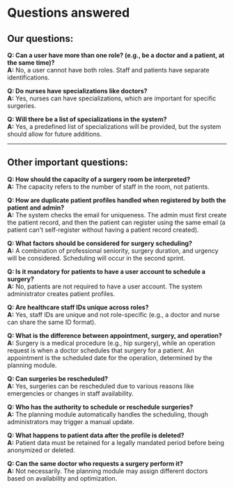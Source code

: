 
# Questions answered

## Our questions:

**Q: Can a user have more than one role? (e.g., be a doctor and a patient, at the same time)?**  
**A:** No, a user cannot have both roles. Staff and patients have separate identifications.

**Q: Do nurses have specializations like doctors?**  
**A:** Yes, nurses can have specializations, which are important for specific surgeries.

**Q: Will there be a list of specializations in the system?**  
**A:** Yes, a predefined list of specializations will be provided, but the system should allow for future additions.

---

## Other important questions:

**Q: How should the capacity of a surgery room be interpreted?**  
**A:** The capacity refers to the number of staff in the room, not patients.

**Q: How are duplicate patient profiles handled when registered by both the patient and admin?**  
**A:** The system checks the email for uniqueness. The admin must first create the patient record, and then the patient can register using the same email (a patient can't self-register without having a patient record created).

**Q: What factors should be considered for surgery scheduling?**  
**A:** A combination of professional seniority, surgery duration, and urgency will be considered. Scheduling will occur in the second sprint.

**Q: Is it mandatory for patients to have a user account to schedule a surgery?**  
**A:** No, patients are not required to have a user account. The system administrator creates patient profiles.

**Q: Are healthcare staff IDs unique across roles?**  
**A:** Yes, staff IDs are unique and not role-specific (e.g., a doctor and nurse can share the same ID format).

**Q: What is the difference between appointment, surgery, and operation?**  
**A:** Surgery is a medical procedure (e.g., hip surgery), while an operation request is when a doctor schedules that surgery for a patient. An appointment is the scheduled date for the operation, determined by the planning module.

**Q: Can surgeries be rescheduled?**  
**A:** Yes, surgeries can be rescheduled due to various reasons like emergencies or changes in staff availability.

**Q: Who has the authority to schedule or reschedule surgeries?**  
**A:** The planning module automatically handles the scheduling, though administrators may trigger a manual update.

**Q: What happens to patient data after the profile is deleted?**  
**A:** Patient data must be retained for a legally mandated period before being anonymized or deleted.

**Q: Can the same doctor who requests a surgery perform it?**  
**A:** Not necessarily. The planning module may assign different doctors based on availability and optimization.
